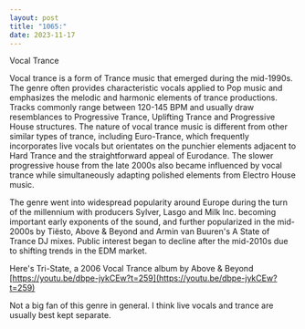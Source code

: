 ```yaml
---
layout: post
title: "1065:"
date: 2023-11-17
---
```


Vocal Trance

Vocal trance is a form of Trance music that emerged during the mid-1990s. The genre often provides characteristic vocals applied to Pop music and emphasizes the melodic and harmonic elements of trance productions. Tracks commonly range between 120-145 BPM and usually draw resemblances to Progressive Trance, Uplifting Trance and Progressive House structures. The nature of vocal trance music is different from other similar types of trance, including Euro-Trance, which frequently incorporates live vocals but orientates on the punchier elements adjacent to Hard Trance and the straightforward appeal of Eurodance. The slower progressive house from the late 2000s also became influenced by vocal trance while simultaneously adapting polished elements from Electro House music.

The genre went into widespread popularity around Europe during the turn of the millennium with producers Sylver, Lasgo and Milk Inc. becoming important early exponents of the sound, and further popularized in the mid-2000s by Tiësto, Above & Beyond and Armin van Buuren's A State of Trance DJ mixes. Public interest began to decline after the mid-2010s due to shifting trends in the EDM market.

Here's Tri-State, a 2006 Vocal Trance album by Above & Beyond    
[https://youtu.be/dbpe-jykCEw?t=259](https://youtu.be/dbpe-jykCEw?t=259)

Not a big fan of this genre in general. I think live vocals and trance are usually best kept separate.
